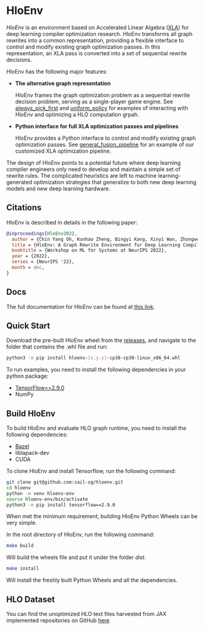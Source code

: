 # HloEnv

*HloEnv* is an environment based on Accelerated Linear Algebra
([XLA](https://www.tensorflow.org/xla/)) for deep learning compiler
optimization research. HloEnv transforms all graph rewrites into a
common representation, providing a flexible interface to control and
modify existing graph optimization passes. In this representation, an
XLA pass is converted into a set of sequential rewrite decisions.

HloEnv has the following major features:

  - **The alternative graph representation**

    HloEnv frames the graph optimization problem as a sequential
    rewrite decision problem, serving as a single-player game engine. 
    See [always_pick_first](examples/alway_pick_first.py) and
    [uniform_policy](examples/uniform_policy.py) for examples of interacting with
    HloEnv and optimizing a HLO computation grpah.


  - **Python interface for full XLA optimization passes and pipelines**

    HloEnv provides a Python interface to control and modify existing
    graph optimization passes. See [general_fusion_pipeline](examples/general_fusion_pipeline.py) for
    an example of our customized XLA optimization pipeline.

The design of HloEnv points to a potential future where deep learning
compiler engineers only need to develop and maintain a simple set of
rewrite rules. The complicated heuristics are left to machine
learning-generated optimization strategies that generalize to both new
deep learning models and new deep learning hardware. 

## Citations

HloEnv is described in details in the following paper:

``` bibtex
@inproceedings{HloEnv2022,
  author = {Chin Yang Oh, Kunhao Zheng, Bingyi Kang, Xinyi Wan, Zhongwen Xu, Shuicheng Yan, Min Lin, Yangzihao Wang},
  title = {HloEnv: A Graph Rewrite Environment for Deep Learning Compiler Optimization Research},
  booktitle = {Workshop on ML for Systems at NeurIPS 2022},
  year = {2022},
  series = {NeurIPS '22},
  month = dec,
}
```

## Docs

The full documentation for HloEnv can be found at [this link](https://hloenv.readthedocs.io/).

## Quick Start

Download the pre-built HloEnv wheel from the [releases](https://github.com/sail-sg/hloenv/releases), and navigate to the folder that contains the .whl file and run:

```bash
python3 -m pip install hloenv-[x.y.z]-cp38-cp38-linux_x86_64.whl
```

To run examples, you need to install the following dependencies in your python package:

  - [TensorFlow==2.9.0](https://www.tensorflow.org/install)
  - NumPy

## Build HloEnv

To build HloEnv and evaluate HLO graph runtime, you need to install the following dependencies:

  - [Bazel](https://bazel.build/install?hl=en)
  - liblapack-dev
  - CUDA

To clone HloEnv and install Tensorflow, run the following command:

```bash
git clone git@github.com:sail-sg/hloenv.git
cd hloenv
python -m venv hloenv-env
source hloenv-env/bin/activate
python3 -m pip install tensorflow==2.9.0
```

When met the minimum requirement, building HloEnv Python Wheels can be very simple. 

In the root directory of HloEnv, run the following command:

```bash
make build
```
Will build the wheels file and put it under the folder *dist*.

```bash
make install
```
Will install the freshly built Python Wheels and all the dependencies.

## HLO Dataset

You can find the unoptimized HLO text files harvested from JAX implemented repositories on GitHub [here](https://drive.google.com/file/d/1XF7fz59HvsUIfUhgF-yXF7YE3y-lOBFZ/view?usp=sharing)

